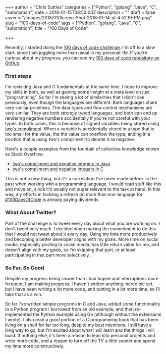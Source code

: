 +++
author = "Chris Suttles"
categories = ["Python", "golang", "Java", "C", "automation"]
date = 2018-01-15T08:53:00Z
description = ""
draft = false
cover = "/images/2018/01/Screen-Shot-2018-01-14-at-4.52.19-PM.png"
slug = "100-days-of-code"
tags = ["Python", "golang", "Java", "C", "automation"]
title = "100 Days of Code"

+++


Recently, I started doing the [100 days of code challenge](http://www.100daysofcode.com/). I'm off to a slow start, since I am juggling more than usual in my personal life. If you're curious about my progress, you can see my [100 days of code repository on GitHub](https://github.com/csuttles/100-days-of-code).

### First steps

I'm revisiting Java and C fundamentals at the same time. I hope to improve my skills in both, as well as gaining some insight at a meta level on just "programming". So far I'm seeing a lot of similarities that I didn't see previously, even though the languages are different. Both languages share very similar primitives. The data types and flow control mechanisms are *very* similar. They are both strongly typed languages, and both can end up rendering negative numbers accidentally if you're not careful with your types. In both cases, this is because of signed variables being stored using [two's compliment](https://www.cs.cornell.edu/~tomf/notes/cps104/twoscomp.html). When a variable is accidentally stored in a type that is too small for the value, the the value can overflow the type, anding in a position that is using two's compliment to denote it as negative.

Here's a couple examples from the fountain of collective knowledge known as Stack Overflow:

* [two's compliment and negative integers in Java](https://stackoverflow.com/questions/13422259/how-are-integers-internally-represented-at-a-bit-level-in-java)
* [two's compliment and negative integers in C](https://stackoverflow.com/questions/3952123/representation-of-negative-numbers-in-c)

This is not a new thing, but it's a correlation I've never made before. In the past when working with a programming language, I would read stuff like this and move on, since it's usually not super relevant to the task at hand. In this way, my efforts in tackling a refresh on more than one language for [#100DaysOfCode](http://www.100daysofcode.com/) is already paying dividends.

### What About Twitter?

Part of the challenge is to tweet every day about what you are working on. I don't tweet very much. I decided when making the commitment to do this that I would not tweet about it every day. Using my time more productively and becoming a better developer aligns with my goals. More time on social media, especially *posting* to social media, has little return value for me, and doesn't align with my goals, so I'm skipping that part, or at least participating in that part more selectively.

### So Far, So Good

Despite my progress being slower than I had hoped and interruptions more frequent, I am making progress. I haven't written anything incredible yet, but I have been writing a lot more code, and putting in a lot more time, so I'll take that as a win.

So far I've written simple programs in C and Java, added some functionality to a Python program I borrowed from an old example, and then re-implemented the Python example using Go (although without the extensions I wrote). I also read a good portion of a C programming book that has been living on a shelf for far too long, despite my best intentions. I still have a long way to go, but I'm excited about what I will learn and the things I will build. If nothing else, it's been a reason to lean into personal projects and write more code, and a reason to turn off the TV a little sooner and spend my time more constructively.

